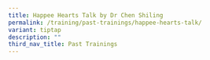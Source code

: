 ```yaml
---
title: Happee Hearts Talk by Dr Chen Shiling
permalink: /training/past-trainings/happee-hearts-talk/
variant: tiptap
description: ""
third_nav_title: Past Trainings
---
```

<p></p>
